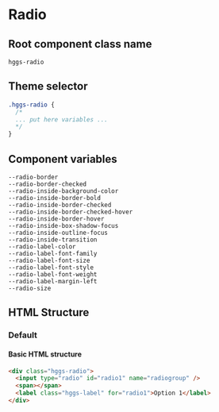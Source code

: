 # Radio

## Root component class name

`hggs-radio`

## Theme selector

```css
.hggs-radio {
  /*
  ... put here variables ...
  */
}
```

## Component variables

```
--radio-border
--radio-border-checked
--radio-inside-background-color
--radio-inside-border-bold
--radio-inside-border-checked
--radio-inside-border-checked-hover
--radio-inside-border-hover
--radio-inside-box-shadow-focus
--radio-inside-outline-focus
--radio-inside-transition
--radio-label-color
--radio-label-font-family
--radio-label-font-size
--radio-label-font-style
--radio-label-font-weight
--radio-label-margin-left
--radio-size
```

## HTML Structure

### Default

#### Basic HTML structure

```html
<div class="hggs-radio">
  <input type="radio" id="radio1" name="radiogroup" />
  <span></span>
  <label class="hggs-label" for="radio1">Option 1</label>
</div>
```
